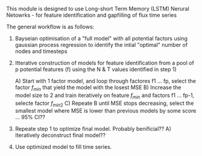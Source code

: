 This module is designed to use Long-short Term Memory (LSTM) Nerural Netowrks - for feature identification and gapfilling of flux time series

The general workflow is as follows:

1) Bayseian optimisation of a "full model" with all potential factors using gaussian process regression to identify the intial "optimal" number of nodes and timesteps

2) Itterative construction of models for feature identification from a pool of p potential features (f) using the N & T values identified in step 1)

	A) Start with 1 factor model, and loop through factores f1 ... fp, select the factor $f_{min}$ that yield the model with the losest MSE
	B) Increase the model size to 2 and train iteratively on feature $f_{min}$ and factors f1 ... fp-1, selecte factor $f_{min2}$
	C) Repeate B until MSE stops decreasing, select the smallest model where MSE is lower than previous models by some score ... 95% CI??

3) Repeate step 1 to optimize final model.  Probably benificial??
	A) Iteratively deconstruct final model??

4) Use optimized model to fill time series.
